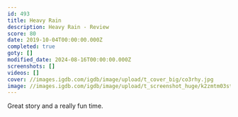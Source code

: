 ```yaml
---
id: 493
title: Heavy Rain
description: Heavy Rain - Review
score: 80
date: 2019-10-04T00:00:00.000Z
completed: true
goty: []
modified_date: 2024-08-16T00:00:00.000Z
screenshots: []
videos: []
cover: //images.igdb.com/igdb/image/upload/t_cover_big/co3rhy.jpg
image: //images.igdb.com/igdb/image/upload/t_screenshot_huge/k2zmtm03stdzyw9pqivu.jpg
---
```

Great story and a really fun time.